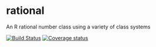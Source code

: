 # rational
An R rational number class using a variety of class systems

[![Build Status](https://travis-ci.org/bertcarnell/rational.svg?branch=master)](https://travis-ci.org/bertcarnell/rational)
[![Coverage status](https://codecov.io/gh/bertcarnell/rational/branch/master/graph/badge.svg)](https://codecov.io/github/bertcarnell/rational?branch=master)
